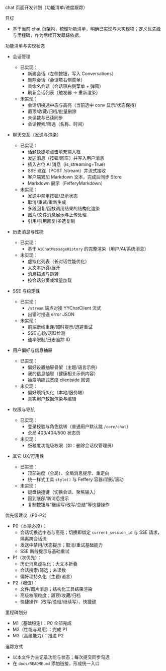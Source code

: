 chat 页面开发计划（功能清单/进度跟踪）

目标

- 基于当前 chat 页架构，梳理功能清单，明确已实现与未实现项；定义优先级与里程碑，作为后续开发跟踪依据。

功能清单与实现状态

- 会话管理
  - 已实现：
    - 新建会话（左侧按钮，写入 Conversations）
    - 删除会话（会话项右侧菜单）
    - 重命名会话（会话项右侧菜单 + 弹窗）
    - 刷新会话列表（触发器 -> 重新渲染）
  - 未实现：
    - 会话切换选中态与高亮（当前选中 conv 显示/状态保持）
    - 置顶/收藏/归档/批量删除
    - 未读数与已读同步
    - 会话搜索/筛选（名称、时间）

- 聊天交互（发送与渲染）
  - 已实现：
    - 话题快捷项点击填充输入框
    - 发送消息（按钮/回车）并写入用户消息
    - 插入占位 AI 消息（is_streaming=True）
    - SSE 建连（POST /stream）并流式接收
    - 客户端累加 Markdown 文本，完成后同步 Store
    - Markdown 展示（FefferyMarkdown）
  - 未实现：
    - 发送中禁用按钮/显示状态
    - 取消/重试/重新生成
    - 多段回复/函数调用结果的结构化渲染
    - 图片/文件消息展示与上传处理
    - 引用/引用回复/多选复制

- 历史消息与性能
  - 已实现：
    - 基于 `AiChatMessageHistory` 的完整渲染（用户/AI/系统消息）
  - 未实现：
    - 虚拟化列表（长对话性能优化）
    - 大文本折叠/展开
    - 消息锚点与跳转
    - 按会话分页或增量加载

- SSE 与稳定性
  - 已实现：
    - `/stream` 端点对接 YYChatClient 流式
    - 出错时推送 error JSON
  - 未实现：
    - 前端断线重连/超时提示/退避重试
    - SSE 心跳/活跃检测
    - 速率限制/日志追踪 ID

- 用户偏好与信息抽屉
  - 已实现：
    - 偏好设置抽屉骨架（主题/语言示例）
    - 我的信息抽屉（健康相关示例内容）
    - 抽屉响应式宽度 clientside 回调
  - 未实现：
    - 偏好项持久化（本地/服务端）
    - 真实用户数据渲染与编辑

- 权限与导航
  - 已实现：
    - 登录校验与角色跳转（普通用户默认跳 `/core/chat`）
    - 全局 403/404/500 状态页
  - 未实现：
    - 细粒度功能级权限（如：删除会话仅管理员）

- 其它 UX/可用性
  - 已实现：
    - 顶部进度（全局）、全局消息提示、重定向
    - 统一样式工具 `style()` 与 Feffery 容器/阴影/滚动
  - 未实现：
    - 键盘快捷键（切换会话、聚焦输入）
    - 回到底部/新消息提示
    - 复制按钮与“继续写/改写/总结”等快捷操作

优先级建议（P0-P2）

- P0（本期必须）：
  - 会话切换选中态与高亮；切换即绑定 `current_session_id` 与 SSE 请求，隔离跨会话流
  - 发送中禁用/状态提示；取消/重试基础能力
  - SSE 断线提示与基础重试
- P1（次优先）：
  - 历史消息虚拟化；大文本折叠
  - 会话搜索/筛选；未读数
  - 偏好项持久化（主题/语言）
- P2（增值）：
  - 文件/图片消息；结构化工具结果渲染
  - 高级权限粒度；置顶/收藏/归档
  - 快捷操作（改写/总结/继续写）、快捷键

里程碑划分

- M1（基础稳定）：P0 全部完成
- M2（性能与易用）：完成 P1
- M3（高级能力）：推进 P2

追踪方式

- 以本文件为主记录功能与状态；每次提交同步勾选
- 在 `docs/README.md` 添加链接，形成统一入口

